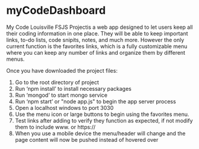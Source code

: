 # myCodeDashboard


My Code Louisville FSJS Projectis a web app designed to let users keep all their coding information in one place. 
They will be able to keep important links, to-do lists, code snipits, notes, and much more. However the only current function
is the favorites links, which is a fully customizable menu where you can keep any number of links and organize them by different menus.

Once you have downloaded the project files:
1. Go to the root directory of project
2. Run ‘npm install’ to install necessary packages
3. Run ‘mongod’ to start mongo service
4. Run ‘npm start’ or "node app.js" to begin the app server process
5. Open a localhost windows to port 3030
6. Use the menu icon or large buttons to begin using the favorites menu.
7. Test links after adding to verify they function as expected, if not modify them to include www. or https://
8. When you use a mobile device the menu/header will change and the page content will now be pushed instead of hovered over
